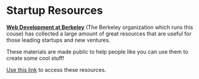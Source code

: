 # Startup Resources

[**Web Development at Berkeley**](https://webatberkeley.org/) (The Berkeley organization which runs this couse) has collected a large amount of great resources that are useful for those leading startups and new ventures. 

These materials are made public to help people like you can use them to create some cool stuff!

[Use this link](https://www.notion.so/webatberkeley/Startup-Resources-b413a11c5de0429a8097c38eacdbd180) to access these resources.
